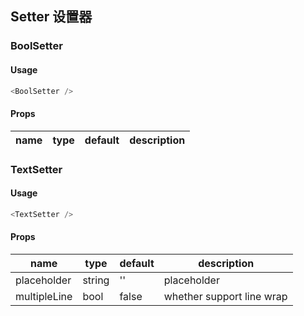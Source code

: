 ## Setter 设置器 

### BoolSetter

#### Usage
  ```js
  <BoolSetter />
  ```
#### Props

|name|type|default|description|
|---|---|---|---|

### TextSetter

#### Usage
  ```js
  <TextSetter />
  ```
#### Props

|name|type|default|description|
|---|---|---|---|
|placeholder|string|''|placeholder|
|multipleLine|bool|false|whether support line wrap|

